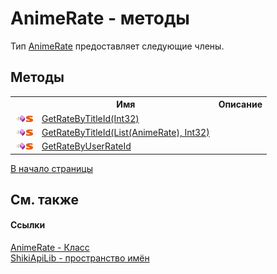 # AnimeRate - методы
 

Тип <a href="T_ShikiApiLib_AnimeRate.md">AnimeRate</a> предоставляет следующие члены.


## Методы
<table><tr><th></th><th>Имя</th><th>Описание</th></tr><tr><td><img src="media/pubmethod.gif" /><img src="media/static.gif" /></td><td><a href="M_ShikiApiLib_AnimeRate_GetRateByTitleId_1.md">GetRateByTitleId(Int32)</a></td><td /></tr><tr><td><img src="media/pubmethod.gif" /><img src="media/static.gif" /></td><td><a href="M_ShikiApiLib_AnimeRate_GetRateByTitleId.md">GetRateByTitleId(List(AnimeRate), Int32)</a></td><td /></tr><tr><td><img src="media/pubmethod.gif" /><img src="media/static.gif" /></td><td><a href="M_ShikiApiLib_AnimeRate_GetRateByUserRateId.md">GetRateByUserRateId</a></td><td /></tr></table>
<a href="#animerate---методы">В начало страницы</a>

## См. также


#### Ссылки
<a href="T_ShikiApiLib_AnimeRate.md">AnimeRate - Класс</a><br /><a href="N_ShikiApiLib.md">ShikiApiLib - пространство имён</a><br />